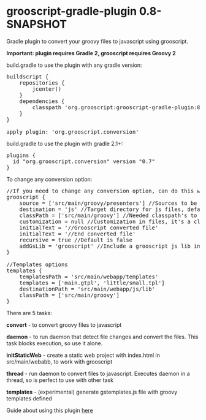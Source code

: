 grooscript-gradle-plugin 0.8-SNAPSHOT
=====================================

Gradle plugin to convert your groovy files to javascript using grooscript.

__Important: plugin requires Gradle 2, grooscript requires Groovy 2__

build.gradle to use the plugin with any gradle version:

<pre>
buildscript {
    repositories {
        jcenter()
    }
    dependencies {
        classpath 'org.grooscript:grooscript-gradle-plugin:0.7'
    }
}

apply plugin: 'org.grooscript.conversion'
</pre>

build.gradle to use the plugin with gradle 2.1+:

<pre>
plugins {
  id "org.grooscript.conversion" version "0.7"
}
</pre>

To change any conversion option:

<pre>
//If you need to change any conversion option, can do this way, optional
grooscript {
    source = ['src/main/groovy/presenters'] //Sources to be converted(List<String>), default is ['src/main/groovy']
    destination = 'js' //Target directory for js files, default is 'src/main/webapp/js/app'
    classPath = ['src/main/groovy'] //Needed classpath's to compile source files(List<String>), default is ['src/main/groovy']
    customization = null //Customization in files, it's a closure, as for example { -> ast(groovy.transform.TypeChecked) }
    initialText = '//Grooscript converted file'
    initialText = '//End converted file'
    recursive = true //Default is false
    addGsLib = 'grooscript' //Include a grooscript js lib in the result, default is null
}

//Templates options
templates {
    templatesPath = 'src/main/webapp/templates'
    templates = ['main.gtpl', 'little/small.tpl']
    destinationPath = 'src/main/webapp/js/lib'
    classPath = ['src/main/groovy']
}
</pre>

There are 5 tasks:

__convert__ - to convert groovy files to javascript

__daemon__ - to run daemon that detect file changes and convert the files. This task blocks execution, so use it alone.

__initStaticWeb__ - create a static web project with index.html in src/main/webabb, to work with grooscript

__thread__ - run daemon to convert files to javascript. Executes daemon in a thread, so is perfect to use with other task

__templates__ - (experimental) generate gstemplates.js file with groovy templates defined

Guide about using this plugin [here](http://grooscript.org/starting_gradle.html)